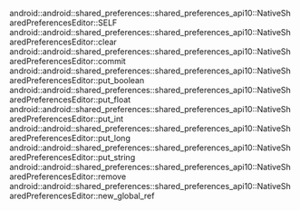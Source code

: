 android::android::shared_preferences::shared_preferences_api10::NativeSharedPreferencesEditor::SELF
android::android::shared_preferences::shared_preferences_api10::NativeSharedPreferencesEditor::clear
android::android::shared_preferences::shared_preferences_api10::NativeSharedPreferencesEditor::commit
android::android::shared_preferences::shared_preferences_api10::NativeSharedPreferencesEditor::put_boolean
android::android::shared_preferences::shared_preferences_api10::NativeSharedPreferencesEditor::put_float
android::android::shared_preferences::shared_preferences_api10::NativeSharedPreferencesEditor::put_int
android::android::shared_preferences::shared_preferences_api10::NativeSharedPreferencesEditor::put_long
android::android::shared_preferences::shared_preferences_api10::NativeSharedPreferencesEditor::put_string
android::android::shared_preferences::shared_preferences_api10::NativeSharedPreferencesEditor::remove
android::android::shared_preferences::shared_preferences_api10::NativeSharedPreferencesEditor::new_global_ref
